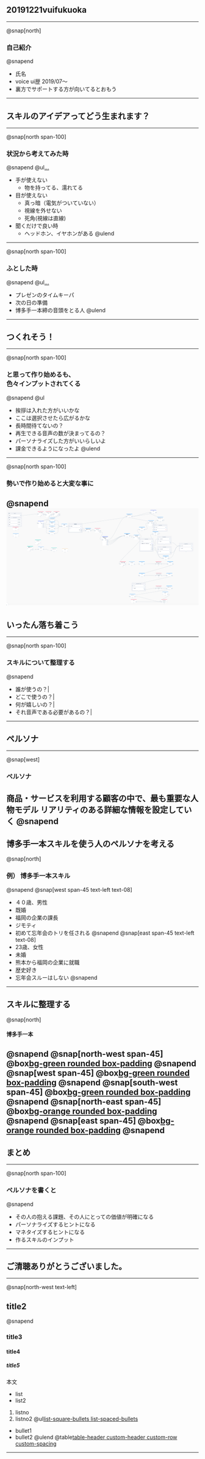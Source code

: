 ## 20191221vuifukuoka
---
@snap[north]
### 自己紹介
@snapend
- 氏名
- voice ui歴 2019/07〜
- 裏方でサポートする方が向いてるとおもう
---
## スキルのアイデアってどう生まれます？
---
@snap[north span-100]
### 状況から考えてみた時
@snapend
@ul[...](false)
- 手が使えない
  - 物を持ってる、濡れてる
- 目が使えない
  - 真っ暗（電気がついていない）
  - 視線を外せない
  - 死角(視線は直線)
- 聞くだけで良い時
  - ヘッドホン、イヤホンがある
@ulend
---
@snap[north span-100]
### ふとした時
@snapend
@ul[...](false)
- プレゼンのタイムキーパ
- 次の日の準備
- 博多手一本締の音頭をとる人
@ulend
---
## つくれそう！
---
@snap[north span-100]
### と思って作り始めるも、<br>色々インプットされてくる
@snapend
@ul
- 挨拶は入れた方がいいかな
- ここは選択させたら広がるかな
- 長時間待てないの？
- 再生できる音声の数が決まってるの？
- パーソナライズした方がいいらしいよ
- 課金できるようになったよ
@ulend
---
@snap[north span-100]
### 勢いで作り始めると大変な事に
@snapend
![Logo](assets/images/vflow_screen01.png)
---
## いったん落ち着こう
---
@snap[north span-100]
### スキルについて整理する
@snapend
- 誰が使うの？|
- どこで使うの？|
- 何が嬉しいの？|
- それ音声である必要があるの？|
---
## ペルソナ
---
@snap[west]
### ペルソナ
商品・サービスを利用する顧客の中で、最も重要な人物モデル
リアリティのある詳細な情報を設定していく
@snapend
---
博多手一本スキルを使う人のペルソナを考える
---
@snap[north]
### 例） 博多手一本スキル
@snapend
@snap[west span-45 text-left text-08]
- ４０歳、男性
- 既婚
- 福岡の企業の課長
- ジモティ
- 初めて忘年会のトリを任される
@snapend
@snap[east span-45 text-left text-08]
- 23歳、女性
- 未婚
- 熊本から福岡の企業に就職
- 歴史好き
- 忘年会スルーはしない
@snapend
---
スキルに整理する
---
@snap[north]
#### 博多手一本
@snapend
@snap[north-west span-45]
@box[bg-green rounded box-padding](誰が使うの？#音頭を取る練習をしたい人。一人)
@snapend
@snap[west span-45]
@box[bg-green rounded box-padding](どこで使うの？#個室、風呂)
@snapend
@snap[south-west span-45]
@box[bg-green rounded box-padding](何が嬉しいの？#)
@snapend
@snap[north-east span-45]
@box[bg-orange rounded box-padding](誰が使うの？#手拍子の練習をしたい人。同僚と一緒に)
@snapend
@snap[east span-45]
@box[bg-orange rounded box-padding](どこで使うの？#定時後の会議室、風呂)
@snapend
---
## まとめ
---
@snap[north span-100]
### ペルソナを書くと
@snapend
- その人の抱える課題、その人にとっての価値が明確になる
- パーソナライズするヒントになる
- マネタイズするヒントになる
- 作るスキルのインプット
---
## ご清聴ありがとうございました。
---
@snap[north-west text-left]
## title2
@snapend
### title3
#### title4
##### title5
本文
- list
 - list2
1. listno
 1. listno2
@ul[list-square-bullets list-spaced-bullets](false)
- bullet1
- bullet2
@ulend
@table[table-header custom-header custom-row custom-spacing](path/to/sample.csv)
---
